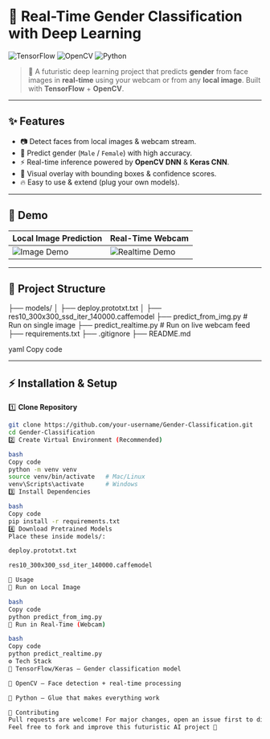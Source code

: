 # 🔮 Real-Time Gender Classification with Deep Learning

![TensorFlow](https://img.shields.io/badge/TensorFlow-2.x-orange?logo=tensorflow&logoColor=white)
![OpenCV](https://img.shields.io/badge/OpenCV-4.x-blue?logo=opencv&logoColor=white)
![Python](https://img.shields.io/badge/Python-3.10+-3776AB?logo=python&logoColor=white)

> 🚀 A futuristic deep learning project that predicts **gender** from face images in **real-time** using your webcam or from any **local image**. Built with **TensorFlow** + **OpenCV**.

---

## ✨ Features
- 📷 Detect faces from local images & webcam stream.
- 🧠 Predict gender (`Male` / `Female`) with high accuracy.
- ⚡ Real-time inference powered by **OpenCV DNN** & **Keras CNN**.
- 🎨 Visual overlay with bounding boxes & confidence scores.
- 🔥 Easy to use & extend (plug your own models).

---

## 🎥 Demo

| Local Image Prediction | Real-Time Webcam |
|------------------------|------------------|
| ![Image Demo](./screenshots/sample_result.jpg) | ![Realtime Demo](./screenshots/realtime_demo.gif) |

---

## 📂 Project Structure
├── models/
│ ├── deploy.prototxt.txt
│ ├── res10_300x300_ssd_iter_140000.caffemodel
├── predict_from_img.py # Run on single image
├── predict_realtime.py # Run on live webcam feed
├── requirements.txt
├── .gitignore
├── README.md

yaml
Copy code

---

## ⚡ Installation & Setup

1️⃣ **Clone Repository**
```bash
git clone https://github.com/your-username/Gender-Classification.git
cd Gender-Classification
2️⃣ Create Virtual Environment (Recommended)

bash
Copy code
python -m venv venv
source venv/bin/activate   # Mac/Linux
venv\Scripts\activate      # Windows
3️⃣ Install Dependencies

bash
Copy code
pip install -r requirements.txt
4️⃣ Download Pretrained Models
Place these inside models/:

deploy.prototxt.txt

res10_300x300_ssd_iter_140000.caffemodel

🚀 Usage
🔹 Run on Local Image

bash
Copy code
python predict_from_img.py
🔹 Run in Real-Time (Webcam)

bash
Copy code
python predict_realtime.py
⚙️ Tech Stack
🧠 TensorFlow/Keras – Gender classification model

🎥 OpenCV – Face detection + real-time processing

🐍 Python – Glue that makes everything work

🤝 Contributing
Pull requests are welcome! For major changes, open an issue first to discuss.
Feel free to fork and improve this futuristic AI project 🔮

